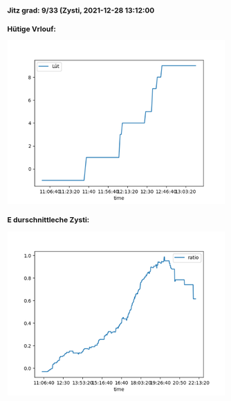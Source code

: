### Jitz grad: 9/33 (Zysti, 2021-12-28 13:12:00

### Hütige Vrlouf:
![Graph](Today.png)

### E durschnittleche Zysti:
![Graph](Zysti.png)
